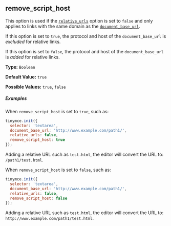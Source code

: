 ## remove_script_host

This option is used if the [`relative_urls`](#relative_urls) option is set to `false` and only applies to links with the same domain as the [`document_base_url`](#document_base_url).

If this option is set to `true`, the protocol and host of the `document_base_url` is _excluded_ for relative links.

If this option is set to `false`, the protocol and host of the `document_base_url` is _added_ for relative links.

**Type:** `Boolean`

**Default Value:** `true`

**Possible Values:** `true`, `false`

##### Examples

When `remove_script_host` is set to `true`, such as:

```js
tinymce.init({
  selector: 'textarea',
  document_base_url: 'http://www.example.com/path1/',
  relative_urls: false,
  remove_script_host: true
});
```

Adding a relative URL such as `test.html`, the editor will convert the URL to: `/path1/test.html`.

When `remove_script_host` is set to `false`, such as:

```js
tinymce.init({
  selector: 'textarea',
  document_base_url: 'http://www.example.com/path1/',
  relative_urls: false,
  remove_script_host: false
});
```

Adding a relative URL such as `test.html`, the editor will convert the URL to: `http://www.example.com/path1/test.html`.

